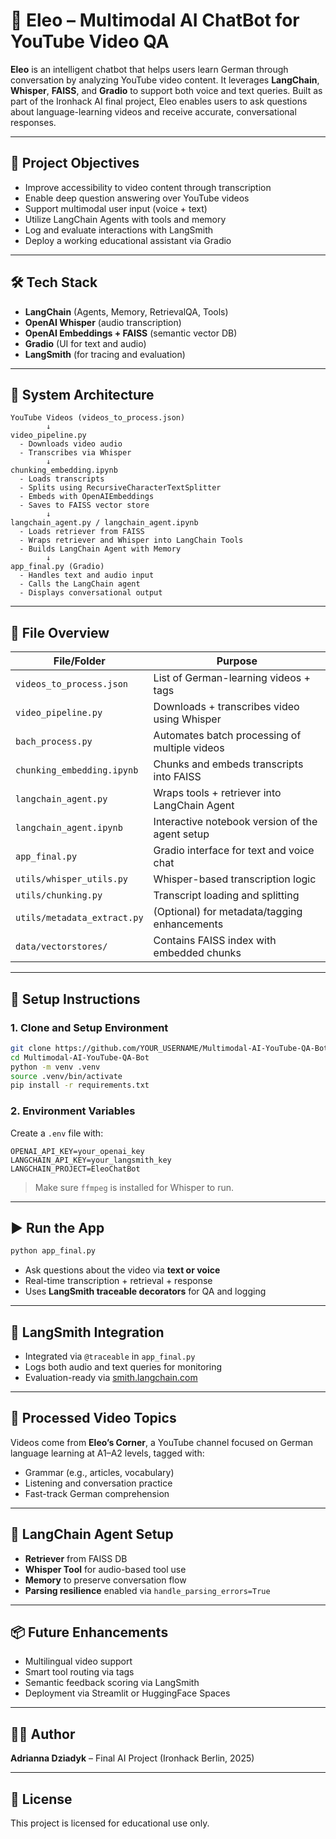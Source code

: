 # 🧠 Eleo – Multimodal AI ChatBot for YouTube Video QA

**Eleo** is an intelligent chatbot that helps users learn German through conversation by analyzing YouTube video content. It leverages **LangChain**, **Whisper**, **FAISS**, and **Gradio** to support both voice and text queries. Built as part of the Ironhack AI final project, Eleo enables users to ask questions about language-learning videos and receive accurate, conversational responses.

---

## 🎯 Project Objectives

- Improve accessibility to video content through transcription
- Enable deep question answering over YouTube videos
- Support multimodal user input (voice + text)
- Utilize LangChain Agents with tools and memory
- Log and evaluate interactions with LangSmith
- Deploy a working educational assistant via Gradio

---

## 🛠️ Tech Stack

- **LangChain** (Agents, Memory, RetrievalQA, Tools)
- **OpenAI Whisper** (audio transcription)
- **OpenAI Embeddings + FAISS** (semantic vector DB)
- **Gradio** (UI for text and audio)
- **LangSmith** (for tracing and evaluation)

---

## 🧱 System Architecture

```
YouTube Videos (videos_to_process.json)
        ↓
video_pipeline.py
  - Downloads video audio
  - Transcribes via Whisper
        ↓
chunking_embedding.ipynb
  - Loads transcripts
  - Splits using RecursiveCharacterTextSplitter
  - Embeds with OpenAIEmbeddings
  - Saves to FAISS vector store
        ↓
langchain_agent.py / langchain_agent.ipynb
  - Loads retriever from FAISS
  - Wraps retriever and Whisper into LangChain Tools
  - Builds LangChain Agent with Memory
        ↓
app_final.py (Gradio)
  - Handles text and audio input
  - Calls the LangChain agent
  - Displays conversational output
```

---

## 📁 File Overview

| File/Folder | Purpose |
|-------------|---------|
| `videos_to_process.json` | List of German-learning videos + tags |
| `video_pipeline.py` | Downloads + transcribes video using Whisper |
| `bach_process.py` | Automates batch processing of multiple videos |
| `chunking_embedding.ipynb` | Chunks and embeds transcripts into FAISS |
| `langchain_agent.py` | Wraps tools + retriever into LangChain Agent |
| `langchain_agent.ipynb` | Interactive notebook version of the agent setup |
| `app_final.py` | Gradio interface for text and voice chat |
| `utils/whisper_utils.py` | Whisper-based transcription logic |
| `utils/chunking.py` | Transcript loading and splitting |
| `utils/metadata_extract.py` | (Optional) for metadata/tagging enhancements |
| `data/vectorstores/` | Contains FAISS index with embedded chunks |

---

## 🚀 Setup Instructions

### 1. Clone and Setup Environment

```bash
git clone https://github.com/YOUR_USERNAME/Multimodal-AI-YouTube-QA-Bot.git
cd Multimodal-AI-YouTube-QA-Bot
python -m venv .venv
source .venv/bin/activate
pip install -r requirements.txt
```

### 2. Environment Variables

Create a `.env` file with:

```
OPENAI_API_KEY=your_openai_key
LANGCHAIN_API_KEY=your_langsmith_key
LANGCHAIN_PROJECT=EleoChatBot
```

> Make sure `ffmpeg` is installed for Whisper to run.

---

## ▶️ Run the App

```bash
python app_final.py
```

- Ask questions about the video via **text or voice**
- Real-time transcription + retrieval + response
- Uses **LangSmith traceable decorators** for QA and logging

---

## 🧪 LangSmith Integration

- Integrated via `@traceable` in `app_final.py`
- Logs both audio and text queries for monitoring
- Evaluation-ready via [smith.langchain.com](https://smith.langchain.com/)

---

## 📌 Processed Video Topics

Videos come from **Eleo’s Corner**, a YouTube channel focused on German language learning at A1–A2 levels, tagged with:

- Grammar (e.g., articles, vocabulary)
- Listening and conversation practice
- Fast-track German comprehension

---

## 🧠 LangChain Agent Setup

- **Retriever** from FAISS DB
- **Whisper Tool** for audio-based tool use
- **Memory** to preserve conversation flow
- **Parsing resilience** enabled via `handle_parsing_errors=True`

---

## 📦 Future Enhancements

- Multilingual video support
- Smart tool routing via tags
- Semantic feedback scoring via LangSmith
- Deployment via Streamlit or HuggingFace Spaces

---

## 👩‍💻 Author

**Adrianna Dziadyk** – Final AI Project (Ironhack Berlin, 2025)

---

## 📄 License

This project is licensed for educational use only.